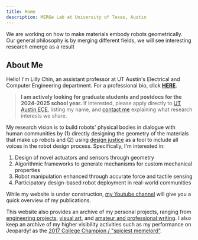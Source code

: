 ```yaml
---
title: Home
description: MERGe Lab at University of Texas, Austin
---
```



We are working on how to make materials embody robots geometrically. Our general philosophy is by merging different fields, we will see interesting research emerge as a result





## About Me
Hello! I'm Lilly Chin, an assistant professor at UT Austin's Electrical and Computer Engineering department. For a professional bio, click [**HERE**](/bio). 

> **I am actively looking for graduate students and postdocs for the 2024-2025 school year.** If interested, please apply directly to [UT Austin ECE](https://www.ece.utexas.edu/academics/graduate/admissions), listing my name, and [contact me](https://litchin.wordpress.com/contact/) explaining what research interests we share.

My research vision is to build robots' physical bodies in dialogue with human communities by (1) directly designing the geometry of the materials that make up robots and (2) using [design justice](https://designjustice.mitpress.mit.edu) as a tool to include all voices in the robot design process. Specifically, I'm interested in:
1. Design of novel actuators and sensors through geometry
1. Algorithmic frameworks to generate mechanisms for custom mechanical properties
1. Robot manipulation enhanced through accurate force and tactile sensing
1. Participatory design-based robot deployment in real-world communities

While my website is under construction, [my Youtube channel](https://www.youtube.com/channel/UCogl5084ngbvw_SfUKuLktw) will give you a quick overview of my publications.

This website also provides an archive of my personal projects, ranging from [engineering projects](/projects/making), [visual art](/projects/crafting), and [amateur and professional writing](/projects/writing). I also keep an archive of my higher visibility activities such as my performance on Jeopardy! as the [2017 College Champion / "spiciest memelord"](/press/#jeopardy).


<!-- For contact info -->
<script>
	unobfuscate("obfuscate", "\<n uers='znvygb\:ygpuva\@hgrknf.rqh'\>ygpuva\@hgrknf.rqh\<\/n\>");
</script>